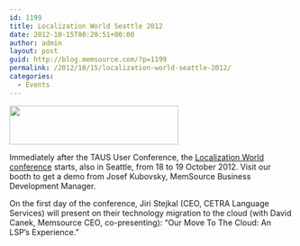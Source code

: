 ```yaml
---
id: 1199
title: Localization World Seattle 2012
date: 2012-10-15T00:20:51+00:00
author: admin
layout: post
guid: http://blog.memsource.com/?p=1199
permalink: /2012/10/15/localization-world-seattle-2012/
categories:
  - Events
---
```

[<img class=" size-medium wp-image-1200 alignleft" title="localization-world" src="/wp-content/uploads/2012/10/localization-world-300x69.png" alt="" width="300" height="69" />](http://www.localizationworld.com/lwseattle2012/program.php)

Immediately after the TAUS User Conference, the [Localization World conference](http://www.localizationworld.com/lwseattle2012/program.php) starts, also in Seattle, from 18 to 19 October 2012. Visit our booth to get a demo from Josef Kubovsky, MemSource Business Development Manager.<!--more-->

On the first day of the conference, Jiri Stejkal (CEO, CETRA Language Services) will present on their technology migration to the cloud (with David Canek, Memsource CEO, co-presenting): &#8220;Our Move To The Cloud: An LSP’s Experience.&#8221;
